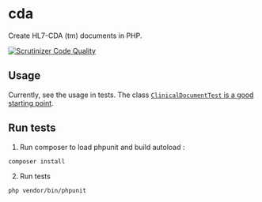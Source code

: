 # cda

Create HL7-CDA (tm) documents in PHP.

[![Scrutinizer Code Quality](https://scrutinizer-ci.com/g/php-health/cda/badges/quality-score.png?b=master)](https://scrutinizer-ci.com/g/php-health/cda/?branch=master)

## Usage

Currently, see the usage in tests. The class [`ClinicalDocumentTest` is a good starting point](tests/ClinicalDocumentTest.php).

## Run tests

1. Run composer to load phpunit and build autoload :

```
composer install
```

2. Run tests

```
php vendor/bin/phpunit
```
